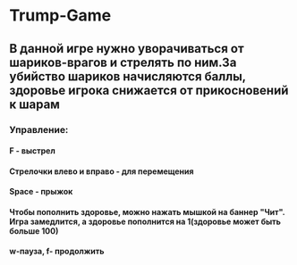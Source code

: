 #                                                                               Trump-Game
## В данной игре нужно уворачиваться от шариков-врагов и стрелять по ним.За убийство шариков начисляются баллы, здоровье игрока снижается от прикосновений к шарам
### Управление:
#### F - выстрел
#### Стрелочки  влево и вправо  - для перемещения
#### Space - прыжок
#### Чтобы пополнить здоровье, можно нажать мышкой на баннер "Чит". Игра замедлится, а здоровье пополнится на 1(здоровье может быть больше 100)
#### w-пауза, f- продолжить
